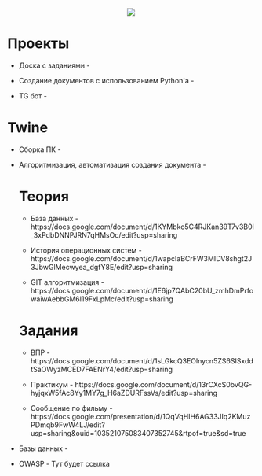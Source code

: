 <div id="header" align="center">
  <img src="https://github.com/public/moarcats/blob/master/cats/0p5Tk.gif"/>
</div>

<h1 tabindex="-1" class="heading-element" dir="auto">Проекты</h1>
<ul dir="auto">
<li>
<p dir="auto">Доска с заданиями - </p>
</li>
<li>
<p dir="auto">Создание документов с использованием Python'а - </p>
</li>
<li>
<p dir="auto">TG бот - </p>
</li>
</ul>

<h1 tabindex="-1" class="heading-element" dir="auto">Twine</h1>
<ul dir="auto">
<li>
<p dir="auto">Сборка ПК - </p>
</li>
<li>
<p dir="auto">Алгоритмизация, автоматизация создания документа - </p>
</li>

<h1 tabindex="-1" class="heading-element" dir="auto">Теория</h1>
<ul dir="auto">
<li>
<p dir="auto">База данных - https://docs.google.com/document/d/1KYMbko5C4RJKan39T7v3B0l_3xPdbDNNPJRN7qHMsOc/edit?usp=sharing </p>
</li>
<li>
<p dir="auto">История операционных систем - https://docs.google.com/document/d/1wapcIaBCrFW3MIDV8shgt2J3JbwGlMecwyea_dgfY8E/edit?usp=sharing </p>
</li>
<li>
<p dir="auto">GIT алгоритмизация - https://docs.google.com/document/d/1E6jp7QAbC20bU_zmhDmPrfowaiwAebbGM6l19FxLpMc/edit?usp=sharing</p>
</li>
</ul>

<h1 tabindex="-1" class="heading-element" dir="auto">Задания</h1>
<ul dir="auto">
<li>
<p dir="auto">ВПР - https://docs.google.com/document/d/1sLGkcQ3EOlnycn5ZS6SISxddtSaOWyzMCED7FAENrY4/edit?usp=sharing </p>
</li>
<li>
<p dir="auto">Практикум - https://docs.google.com/document/d/13rCXcS0bvQG-hyjqxW5fAc8Yy1MY7g_H6aZDURFssVs/edit?usp=sharing </p>
<li>
<p dir="auto">Сообщение по фильму - https://docs.google.com/presentation/d/1QqVqHIH6AG33JIq2KMuzPDmqb9FwW4LJ/edit?usp=sharing&ouid=103521075083407352745&rtpof=true&sd=true </p>
</li>
</ul>
<li>
<p dir="auto">Базы данных - </p>
</li>
<li>
<p dir="auto">OWASP - Тут будет ссылка</p>
</li>
</ul>
